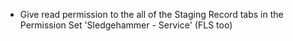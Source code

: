 - Give read permission to the all of the Staging Record tabs in the Permission Set 'Sledgehammer - Service' (FLS too)